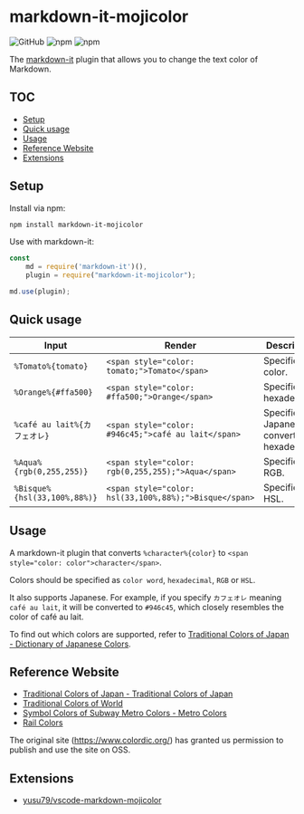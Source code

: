 # markdown-it-mojicolor
![GitHub](https://img.shields.io/github/license/yusu79/markdown-it-mojicolor)
![npm](https://img.shields.io/npm/v/markdown-it-mojicolor)
![npm](https://img.shields.io/npm/dw/markdown-it-mojicolor)



The [markdown-it](https://l.pg1x.com/G6nd) plugin that allows you to change the text color of Markdown.

<!-- omit in toc -->
## TOC
- [Setup](#setup)
- [Quick usage](#quick-usage)
- [Usage](#usage)
- [Reference Website](#reference-website)
- [Extensions](#extensions)

## Setup
Install via npm:

```bash
npm install markdown-it-mojicolor
```

Use with markdown-it:

```js
const 
    md = require('markdown-it')(),
    plugin = require("markdown-it-mojicolor");

md.use(plugin);
```

## Quick usage
| Input                        | Render                                                 | Description                                      | 
| ---------------------------- | ------------------------------------------------------ | ------------------------------------------------ | 
| `%Tomato%{tomato}`           | `<span style="color: tomato;">Tomato</span>`           | Specified by color.                              | 
| `%Orange%{#ffa500}`          | `<span style="color: #ffa500;">Orange</span>`          | Specified in hexadecimal.                        | 
| `%café au lait%{カフェオレ}` | `<span style="color: #946c45;">café au lait</span>`    | Specified in Japanese, converted to hexadecimal. | 
| `%Aqua%{rgb(0,255,255)}`     | `<span style="color: rgb(0,255,255);">Aqua</span>`     | Specified in RGB.                                | 
| `%Bisque%{hsl(33,100%,88%)}` | `<span style="color: hsl(33,100%,88%);">Bisque</span>` | Specified in HSL.                                | 


## Usage
A markdown-it plugin that converts `%character%{color}` to `<span style="color: color">character</span>`.


Colors should be specified as `color word`, `hexadecimal`, `RGB` or `HSL`.


It also supports Japanese.
For example, if you specify `カフェオレ` meaning `café au lait`, it will be converted to `#946c45`, which closely resembles the color of café au lait.

To find out which colors are supported, refer to [Traditional Colors of Japan - Dictionary of Japanese Colors](https://l.pg1x.com/X3e4).



## Reference Website
- [Traditional Colors of Japan - Traditional Colors of Japan](https://l.pg1x.com/X3e4)
- [Traditional Colors of World](https://l.pg1x.com/eT5p)
- [Symbol Colors of Subway Metro Colors - Metro Colors](https://l.pg1x.com/kCcm)
- [Rail Colors](https://l.pg1x.com/iyJ7)

The original site (https://www.colordic.org/) has granted us permission to publish and use the site on OSS.



## Extensions
- [yusu79/vscode-markdown-mojicolor](https://l.pg1x.com/spq1)


